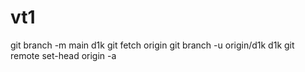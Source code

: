 # vt1
git branch -m main d1k
git fetch origin
git branch -u origin/d1k d1k
git remote set-head origin -a

